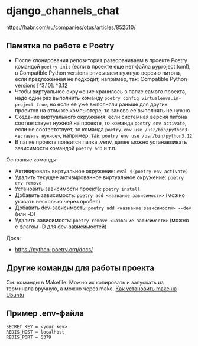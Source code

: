 # django_channels_chat
https://habr.com/ru/companies/otus/articles/852510/

## Памятка по работе с Poetry

- После клонирования репозитория разворачиваем в проекте Poetry командой `poetry init` (если в проекте еще нет файла pyproject.toml), в Compatible Python versions вписываем нужную версию питона, если предложенная не подходит,
например, так: Compatible Python versions [^3.10]:  ^3.12
- Чтобы виртуальное окружение хранилось в папке самого проекта, надо один раз выполнить команду
`poetry config virtualenvs.in-project true`, но если ее уже выполняли раньше для других проектов
на этом же компьютере, то заново ее выполнять не нужно
- Создание виртуального окружения: если системная версия питона соответствует нужной на проекте,
то команда `poetry env activate`, если не соответствует, то команда `poetry env use /usr/bin/python3.<вставить нужное>`, например, так: `poetry env use /usr/bin/python3.12`
- В папке проекта появится папка .venv, далее можно устанавливать зависимости командой `poetry add` и т.п.

Основные команды:
- Активировать виртуальное окружение: `eval $(poetry env activate)`
- Удалить текущее активированное виртуальное окружение: `poetry env remove`
- Установить зависимости проекта: `poetry install`
- Добавить зависимость: `poetry add <название зависимости>` (можно указать несколько через пробел)
- Добавить dev-зависимость: `poetry add <название зависимости> --dev` (или -D)
- Удалить зависимость: `poetry remove <название зависимости>` (можно с флагом -D для dev-зависимостей)

Дока:
- https://python-poetry.org/docs/

## Другие команды для работы проекта

См. команды в Makefile.
Можно их копировать и запускать из терминала вручную, а можно через make.
[Как установить make на Ubuntu](https://www.geeksforgeeks.org/how-to-install-make-on-ubuntu/)

## Пример .env-файла
```
SECRET_KEY = <your key>
REDIS_HOST = localhost
REDIS_PORT = 6379
```
